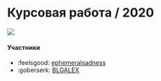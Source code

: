 # Курсовая работа / 2020
![](https://media.discordapp.net/attachments/727389294842609684/727413123614638162/icon2.png)

#### Участники
- :feelsgood: [ephemeralsadness](https://github.com/ephemeralsadness) 
- :goberserk: [BLGALEX](https://github.com/BLGALEX)
